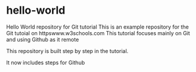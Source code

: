 # hello-world
Hello World repository for Git tutorial
This is an example repository for the Git tutoial on httpswww.w3schools.com
This tutorial focuses mainly on Git and using Github as it remote

This repository is built step by step in the tutorial.

It now includes steps for Github
